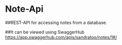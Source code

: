 # Note-Api

##REST-API for accessing notes from a database.

##It can be viewed using SwaggerHub https://app.swaggerhub.com/apis/sandratoo/notes/1#/
